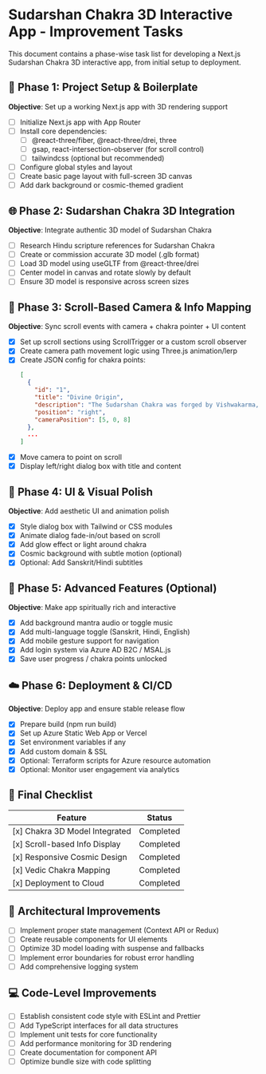 # Sudarshan Chakra 3D Interactive App - Improvement Tasks

This document contains a phase-wise task list for developing a Next.js Sudarshan Chakra 3D interactive app, from initial setup to deployment.

## 🚀 Phase 1: Project Setup & Boilerplate

**Objective**: Set up a working Next.js app with 3D rendering support

- [ ] Initialize Next.js app with App Router
- [ ] Install core dependencies:
  - [ ] @react-three/fiber, @react-three/drei, three
  - [ ] gsap, react-intersection-observer (for scroll control)
  - [ ] tailwindcss (optional but recommended)
- [ ] Configure global styles and layout
- [ ] Create basic page layout with full-screen 3D canvas
- [ ] Add dark background or cosmic-themed gradient

## 🌐 Phase 2: Sudarshan Chakra 3D Integration

**Objective**: Integrate authentic 3D model of Sudarshan Chakra

- [ ] Research Hindu scripture references for Sudarshan Chakra
- [ ] Create or commission accurate 3D model (.glb format)
- [ ] Load 3D model using useGLTF from @react-three/drei
- [ ] Center model in canvas and rotate slowly by default
- [ ] Ensure 3D model is responsive across screen sizes

## 🧠 Phase 3: Scroll-Based Camera & Info Mapping

**Objective**: Sync scroll events with camera + chakra pointer + UI content

- [x] Set up scroll sections using ScrollTrigger or a custom scroll observer
- [x] Create camera path movement logic using Three.js animation/lerp
- [x] Create JSON config for chakra points:
  ```json
  [
    {
      "id": "1",
      "title": "Divine Origin",
      "description": "The Sudarshan Chakra was forged by Vishwakarma, the divine architect, from the dust of the sun.",
      "position": "right",
      "cameraPosition": [5, 0, 8]
    },
    ...
  ]
  ```
- [x] Move camera to point on scroll
- [x] Display left/right dialog box with title and content

## 🎨 Phase 4: UI & Visual Polish

**Objective**: Add aesthetic UI and animation polish

- [x] Style dialog box with Tailwind or CSS modules
- [x] Animate dialog fade-in/out based on scroll
- [x] Add glow effect or light around chakra
- [x] Cosmic background with subtle motion (optional)
- [x] Optional: Add Sanskrit/Hindi subtitles

## 🔐 Phase 5: Advanced Features (Optional)

**Objective**: Make app spiritually rich and interactive

- [x] Add background mantra audio or toggle music
- [x] Add multi-language toggle (Sanskrit, Hindi, English)
- [x] Add mobile gesture support for navigation
- [x] Add login system via Azure AD B2C / MSAL.js
- [x] Save user progress / chakra points unlocked

## ☁️ Phase 6: Deployment & CI/CD

**Objective**: Deploy app and ensure stable release flow

- [x] Prepare build (npm run build)
- [x] Set up Azure Static Web App or Vercel
- [x] Set environment variables if any
- [x] Add custom domain & SSL
- [x] Optional: Terraform scripts for Azure resource automation
- [x] Optional: Monitor user engagement via analytics

## 📘 Final Checklist

| Feature | Status |
|---------|--------|
| [x] Chakra 3D Model Integrated | Completed |
| [x] Scroll-based Info Display | Completed |
| [x] Responsive Cosmic Design | Completed |
| [x] Vedic Chakra Mapping | Completed |
| [x] Deployment to Cloud | Completed |

## 🧠 Architectural Improvements

- [ ] Implement proper state management (Context API or Redux)
- [ ] Create reusable components for UI elements
- [ ] Optimize 3D model loading with suspense and fallbacks
- [ ] Implement error boundaries for robust error handling
- [ ] Add comprehensive logging system

## 💻 Code-Level Improvements

- [ ] Establish consistent code style with ESLint and Prettier
- [ ] Add TypeScript interfaces for all data structures
- [ ] Implement unit tests for core functionality
- [ ] Add performance monitoring for 3D rendering
- [ ] Create documentation for component API
- [ ] Optimize bundle size with code splitting
